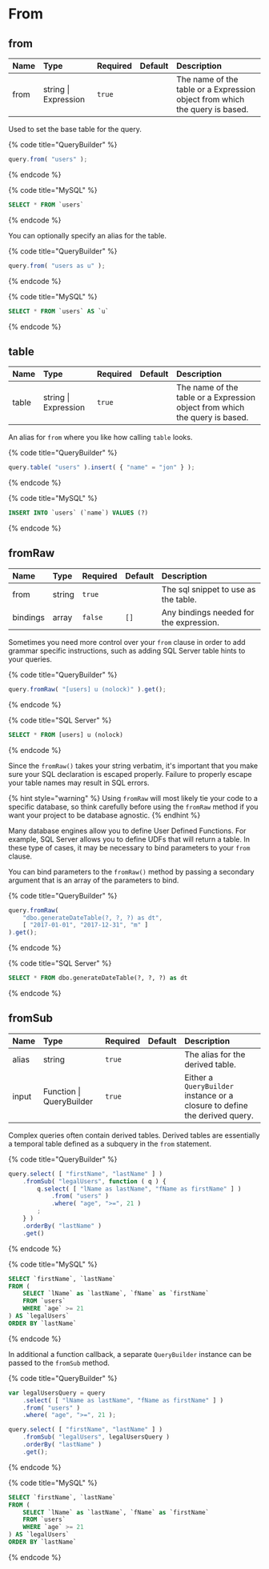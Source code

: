 # From

## from <a id="from"></a>

| Name | Type | Required | Default | Description |
| :--- | :--- | :--- | :--- | :--- |
| from | string \| Expression | `true` | ​ | The name of the table or a Expression object from which the query is based. |

Used to set the base table for the query.

{% code title="QueryBuilder" %}
```javascript
query.from( "users" );
```
{% endcode %}

{% code title="MySQL" %}
```sql
SELECT * FROM `users`
```
{% endcode %}

You can optionally specify an alias for the table.

{% code title="QueryBuilder" %}
```javascript
query.from( "users as u" );
```
{% endcode %}

{% code title="MySQL" %}
```sql
SELECT * FROM `users` AS `u`
```
{% endcode %}

## table <a id="table"></a>

| Name | Type | Required | Default | Description |
| :--- | :--- | :--- | :--- | :--- |
| table | string \| Expression | `true` | ​ | The name of the table or a Expression object from which the query is based. |

An alias for `from` where you like how calling `table` looks.

{% code title="QueryBuilder" %}
```javascript
query.table( "users" ).insert( { "name" = "jon" } );
```
{% endcode %}

{% code title="MySQL" %}
```sql
INSERT INTO `users` (`name`) VALUES (?)
```
{% endcode %}

## fromRaw <a id="fromraw"></a>

| Name | Type | Required | Default | Description |
| :--- | :--- | :--- | :--- | :--- |
| from | string | `true` | ​ | The sql snippet to use as the table. |
| bindings | array | `false` | `[]` | Any bindings needed for the expression. |

Sometimes you need more control over your `from` clause in order to add grammar specific instructions, such as adding SQL Server table hints to your queries.

{% code title="QueryBuilder" %}
```javascript
query.fromRaw( "[users] u (nolock)" ).get();
```
{% endcode %}

{% code title="SQL Server" %}
```sql
SELECT * FROM [users] u (nolock) 
```
{% endcode %}

Since the `fromRaw()` takes your string verbatim, it's important that you make sure your SQL declaration is escaped properly. Failure to properly escape your table names may result in SQL errors.

{% hint style="warning" %}
Using `fromRaw` will most likely tie your code to a specific database, so think carefully before using the `fromRaw` method if you want your project to be database agnostic.
{% endhint %}

Many database engines allow you to define User Defined Functions. For example, SQL Server allows you to define UDFs that will return a table. In these type of cases, it may be necessary to bind parameters to your `from` clause.

You can bind parameters to the `fromRaw()` method by passing a secondary argument that is an array of the parameters to bind.

{% code title="QueryBuilder" %}
```javascript
query.fromRaw(
    "dbo.generateDateTable(?, ?, ?) as dt",
    [ "2017-01-01", "2017-12-31", "m" ]
).get();
```
{% endcode %}

{% code title="SQL Server" %}
```sql
SELECT * FROM dbo.generateDateTable(?, ?, ?) as dt
```
{% endcode %}

## fromSub <a id="fromsub"></a>

| Name | Type | Required | Default | Description |
| :--- | :--- | :--- | :--- | :--- |
| alias | string | `true` | ​ | The alias for the derived table. |
| input | Function \| QueryBuilder | `true` |  | Either a `QueryBuilder` instance or a closure to define the derived query. |

Complex queries often contain derived tables. Derived tables are essentially a temporal table defined as a subquery in the `from` statement.

{% code title="QueryBuilder" %}
```javascript
query.select( [ "firstName", "lastName" ] )
    .fromSub( "legalUsers", function ( q ) {
        q.select( [ "lName as lastName", "fName as firstName" ] )
            .from( "users" )
            .where( "age", ">=", 21 )
        ;
    } )
    .orderBy( "lastName" )
    .get()
```
{% endcode %}

{% code title="MySQL" %}
```sql
SELECT `firstName`, `lastName`
FROM (
    SELECT `lName` as `lastName`, `fName` as `firstName`
    FROM `users`
    WHERE `age` >= 21
) AS `legalUsers`
ORDER BY `lastName`
```
{% endcode %}

In additional a function callback, a separate `QueryBuilder` instance can be passed to the `fromSub` method.

{% code title="QueryBuilder" %}
```javascript
var legalUsersQuery = query
    .select( [ "lName as lastName", "fName as firstName" ] )
    .from( "users" )
    .where( "age", ">=", 21 );

query.select( [ "firstName", "lastName" ] )
    .fromSub( "legalUsers", legalUsersQuery )
    .orderBy( "lastName" )
    .get();
```
{% endcode %}

{% code title="MySQL" %}
```sql
SELECT `firstName`, `lastName`
FROM (
    SELECT `lName` as `lastName`, `fName` as `firstName`
    FROM `users`
    WHERE `age` >= 21
) AS `legalUsers`
ORDER BY `lastName`
```
{% endcode %}

